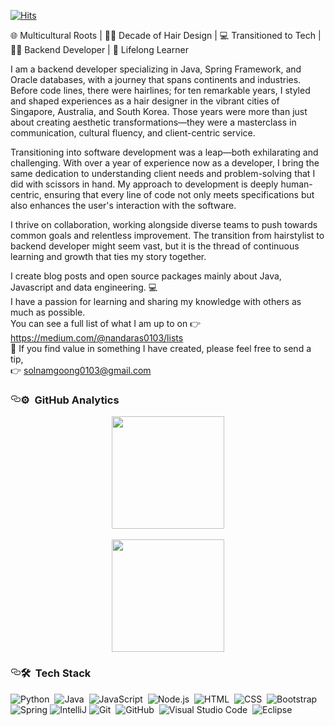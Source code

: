 <a href="https://github.com/solnamgung"><img src="https://camo.githubusercontent.com/3d30f267f0f20f873ac3fe15cc88ebd7fcfae78c82c1e3a89483d2c470a6a018/68747470733a2f2f686974732e736565796f756661726d2e636f6d2f6170692f636f756e742f696e63722f62616467652e7376673f75726c3d68747470732533412532462532466769746875622e636f6d253246676d61726f6269616e612532466869742d636f756e74657226636f756e745f62673d253233464639434231267469746c655f62673d2532333431363036432669636f6e3d2669636f6e5f636f6c6f723d253233453745374537267469746c653d6869747326656467655f666c61743d66616c7365" alt="Hits" data-canonical-src="https://hits.seeyoufarm.com/api/count/incr/badge.svg?url=https%3A%2F%2Fgithub.com%2Fgmarobiana%2Fhit-counter&amp;count_bg=%23FF9CB1&amp;title_bg=%2341606C&amp;icon=&amp;icon_color=%23E7E7E7&amp;title=hits&amp;edge_flat=false" style="max-width: 100%;"></a>

🌐 Multicultural Roots | 💇‍♂️ Decade of Hair Design | 💻 Transitioned to Tech | 🧑‍💻 Backend Developer | 🌟 Lifelong Learner

I am a backend developer specializing in Java, Spring Framework, and Oracle databases, with a journey that spans continents and industries. Before code lines, there were hairlines; for ten remarkable years, I styled and shaped experiences as a hair designer in the vibrant cities of Singapore, Australia, and South Korea. Those years were more than just about creating aesthetic transformations—they were a masterclass in communication, cultural fluency, and client-centric service.

Transitioning into software development was a leap—both exhilarating and challenging. With over a year of experience now as a developer, I bring the same dedication to understanding client needs and problem-solving that I did with scissors in hand. My approach to development is deeply human-centric, ensuring that every line of code not only meets specifications but also enhances the user's interaction with the software.

I thrive on collaboration, working alongside diverse teams to push towards common goals and relentless improvement. The transition from hairstylist to backend developer might seem vast, but it is the thread of continuous learning and growth that ties my story together.

I create blog posts and open source packages mainly about Java, Javascript and data engineering. 💻  <br>
I have a passion for learning and sharing my knowledge with others as much as possible.<br>
You can see a full list of what I am up to on 👉 https://medium.com/@nandaras0103/lists<br>
 🌹 If you find value in something I have created, please feel free to send a tip,<br>
 👉 solnamgoong0103@gmail.com


<h3 id="️--github-analytics" style="position:relative;"><a href="#%EF%B8%8F--github-analytics" aria-label="️  github analytics permalink" class="anchor before"><svg aria-hidden="true" focusable="false" height="16" version="1.1" viewBox="0 0 16 16" width="16"><path fill-rule="evenodd" d="M4 9h1v1H4c-1.5 0-3-1.69-3-3.5S2.55 3 4 3h4c1.45 0 3 1.69 3 3.5 0 1.41-.91 2.72-2 3.25V8.59c.58-.45 1-1.27 1-2.09C10 5.22 8.98 4 8 4H4c-.98 0-2 1.22-2 2.5S3 9 4 9zm9-3h-1v1h1c1 0 2 1.22 2 2.5S13.98 12 13 12H9c-.98 0-2-1.22-2-2.5 0-.83.42-1.64 1-2.09V6.25c-1.09.53-2 1.84-2 3.25C6 11.31 7.55 13 9 13h4c1.45 0 3-1.69 3-3.5S14.5 6 13 6z"></path></svg></a>⚙️ &nbsp;GitHub Analytics</h3>
<p align="center">
<a href="https://github.com/solnamgung">
  <img height="180em" src="https://github-readme-stats-eight-theta.vercel.app/api?username=solnamgung&amp;show_icons=true&amp;theme=vue-dark&amp;include_all_commits=true&amp;count_private=true"><br><br>
  <img height="180em" src="https://github-readme-stats-eight-theta.vercel.app/api/top-langs/?username=solnamgung&amp;layout=compact&amp;exclude_lang=java+r&amp;theme=vue-dark">
</a>
</p>


<h3 id="--tech-stack" style="position:relative;"><a href="#--tech-stack" aria-label="  tech stack permalink" class="anchor before"><svg aria-hidden="true" focusable="false" height="16" version="1.1" viewBox="0 0 16 16" width="16"><path fill-rule="evenodd" d="M4 9h1v1H4c-1.5 0-3-1.69-3-3.5S2.55 3 4 3h4c1.45 0 3 1.69 3 3.5 0 1.41-.91 2.72-2 3.25V8.59c.58-.45 1-1.27 1-2.09C10 5.22 8.98 4 8 4H4c-.98 0-2 1.22-2 2.5S3 9 4 9zm9-3h-1v1h1c1 0 2 1.22 2 2.5S13.98 12 13 12H9c-.98 0-2-1.22-2-2.5 0-.83.42-1.64 1-2.09V6.25c-1.09.53-2 1.84-2 3.25C6 11.31 7.55 13 9 13h4c1.45 0 3-1.69 3-3.5S14.5 6 13 6z"></path></svg></a>🛠 &nbsp;Tech Stack</h3>
  
<p><img src="https://img.shields.io/badge/-Python-333333?style=flat&amp;logo=python" alt="Python">&nbsp;
<img src="https://img.shields.io/badge/-Java-333333?style=flat&amp;logo=Java&amp;logoColor=FFA518" alt="Java">&nbsp;
<img src="https://img.shields.io/badge/-JavaScript-333333?style=flat&amp;logo=javascript" alt="JavaScript">&nbsp;
<img src="https://img.shields.io/badge/-Node.js-333333?style=flat&amp;logo=node.js" alt="Node.js">&nbsp;
<img src="https://img.shields.io/badge/-HTML-333333?style=flat&amp;logo=HTML5" alt="HTML">&nbsp;
<img src="https://img.shields.io/badge/-CSS-333333?style=flat&amp;logo=CSS3&amp;logoColor=1572B6" alt="CSS">&nbsp;
<img src="https://img.shields.io/badge/-Bootstrap-333333?style=flat&amp;logo=bootstrap&amp;logoColor=563D7C" alt="Bootstrap"><br>
<img src="https://img.shields.io/badge/-Spring-333333?style=flat&amp;logo=Spring-ide&amp;logoColor=2C2255" alt="Spring">
<img src="https://img.shields.io/badge/-IntelliJ-333333?style=flat&amp;logo=IntelliJ-ide&amp;logoColor=2C2255" alt="IntelliJ">
<img src="https://img.shields.io/badge/-Git-333333?style=flat&amp;logo=git" alt="Git">&nbsp;
<img src="https://img.shields.io/badge/-GitHub-333333?style=flat&amp;logo=github" alt="GitHub">&nbsp;
<img src="https://img.shields.io/badge/-Visual%20Studio%20Code-333333?style=flat&amp;logo=visual-studio-code&amp;logoColor=007ACC" alt="Visual Studio Code">&nbsp;
<img src="https://img.shields.io/badge/-Eclipse-333333?style=flat&amp;logo=eclipse-ide&amp;logoColor=2C2255" alt="Eclipse"><br>
  
